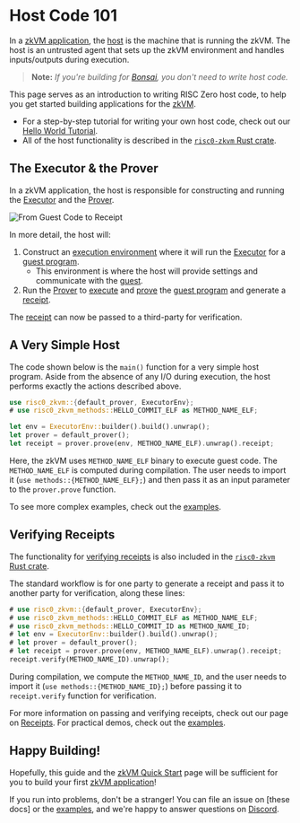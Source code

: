 # Host Code 101

In a [zkVM application][zkVM], the [host] is the machine that is running the
zkVM. The host is an untrusted agent that sets up the zkVM environment and
handles inputs/outputs during execution.

> **Note:** _If you're building for [Bonsai], you don't need to write host
> code._

This page serves as an introduction to writing RISC Zero host code, to help you
get started building applications for the [zkVM].

- For a step-by-step tutorial for writing your own host code, check out our
  [Hello World Tutorial][tutorial].
- All of the host functionality is described in the [`risc0-zkvm` Rust
  crate][risc0-zkvm].

## The Executor & the Prover

In a zkVM application, the host is responsible for constructing and running the
[Executor] and the [Prover].

![From Guest Code to Receipt][from-rust-to-receipt]

In more detail, the host will:

1. Construct an [execution environment][executor-env] where it will run the
   [Executor] for a [guest program].
   - This environment is where the host will provide settings and communicate
     with the [guest].
2. Run the [Prover] to [execute] and [prove] the [guest program] and generate a
   [receipt].

The [receipt] can now be passed to a third-party for verification.

## A Very Simple Host

The code shown below is the `main()` function for a very simple host program.
Aside from the absence of any I/O during execution, the host performs exactly
the actions described above.

```rust
use risc0_zkvm::{default_prover, ExecutorEnv};
# use risc0_zkvm_methods::HELLO_COMMIT_ELF as METHOD_NAME_ELF;

let env = ExecutorEnv::builder().build().unwrap();
let prover = default_prover();
let receipt = prover.prove(env, METHOD_NAME_ELF).unwrap().receipt;
```

Here, the zkVM uses `METHOD_NAME_ELF` binary to execute guest code. The `METHOD_NAME_ELF` is computed during compilation. The user needs to import it (`use methods::{METHOD_NAME_ELF};`) and then pass it as an input parameter to the `prover.prove` function.

To see more complex examples, check out the [examples].

## Verifying Receipts

The functionality for [verifying receipts][receipt-verify] is also included in
the [`risc0-zkvm` Rust crate][risc0-zkvm].

The standard workflow is for one party to generate a receipt and pass it to
another party for verification, along these lines:

```rust
# use risc0_zkvm::{default_prover, ExecutorEnv};
# use risc0_zkvm_methods::HELLO_COMMIT_ELF as METHOD_NAME_ELF;
# use risc0_zkvm_methods::HELLO_COMMIT_ID as METHOD_NAME_ID;
# let env = ExecutorEnv::builder().build().unwrap();
# let prover = default_prover();
# let receipt = prover.prove(env, METHOD_NAME_ELF).unwrap().receipt;
receipt.verify(METHOD_NAME_ID).unwrap();
```

During compilation, we compute the `METHOD_NAME_ID`, and the user needs to import it (`use methods::{METHOD_NAME_ID};`) before passing it to `receipt.verify` function for verification.

For more information on passing and verifying receipts, check out our page on
[Receipts]. For practical demos, check out the [examples].

## Happy Building!

Hopefully, this guide and the [zkVM Quick Start][quickstart] page will be
sufficient for you to build your first [zkVM application][zkVM]!

If you run into problems, don't be a stranger! You can file an issue on \[these
docs] or the [examples], and we're happy to answer questions on [Discord].

[Bonsai]: ../generating-proofs/remote-proving.md
[Discord]: https://discord.gg/risczero
[examples]: ./examples.md
[execute]: /terminology#execute
[executor]: /terminology#executor
[executor-env]: https://docs.rs/risc0-zkvm/1.0/risc0_zkvm/struct.ExecutorEnv.html
[from-rust-to-receipt]: /diagrams/from-rust-to-receipt.png
[guest]: /terminology#guest
[guest program]: /terminology#guest-program
[host]: /terminology#host
[prove]: /terminology#prove
[Prover]: /terminology#prover
[quickstart]: ./quickstart.md
[receipt]: /terminology#receipt
[Receipts]: ./receipts.md
[receipt-verify]: https://docs.rs/risc0-zkvm/1.0/risc0_zkvm/struct.Receipt.html#method.verify
[risc0-zkvm]: https://docs.rs/risc0-zkvm
[tutorial]: ./tutorials/hello-world.md
[zkVM]: ./zkvm_overview.md
